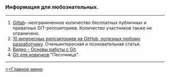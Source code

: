 ### Информация для любознательных.
___

1. [Gitlab](https://about.gitlab.com/)– неограниченное количество бесплатных публичных и приватных GIT-репозиториев. Количество участников также не ограничено.
2. [10 интересных репозиториев на GitHub, полезных любому разработчику](https://habr.com/ru/company/plarium/blog/496472/). Оченьинтересная и позновательная статья.
3. [Видео - Основы работы с Git](https://yandex.ru/video/preview/?filmId=13273476123107598230&from=tabbar&parent-reqid=1622809453911111-12997511202301935857-balancer-knoss-search-yp-vla-11-BAL-9476&text=%D1%80%D0%B0%D0%B1%D0%BE%D1%82%D0%B0+%D1%81+%D0%B3%D0%B8%D1%82).
4. [Git для новичков](https://habr.com/ru/post/541258/)."Песочница".

___

[<<Главное меню](./readme.md)
